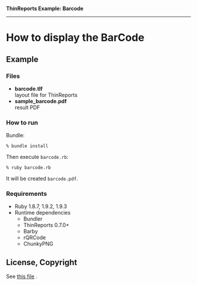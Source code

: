 **ThinReports Example: Barcode**

---

# How to display the BarCode

## Example

### Files

* **barcode.tlf**  
  layout file for ThinReports
* **sample_barcode.pdf**  
  result PDF

### How to run

Bundle:

    % bundle install

Then execute `barcode.rb`:

    % ruby barcode.rb

It will be created `barcode.pdf`.

### Requirements

* Ruby 1.8.7, 1.9.2, 1.9.3
* Runtime dependencies
  * Bundler
  * ThinReports 0.7.0+
  * Barby
  * rQRCode
  * ChunkyPNG

## License, Copyright

See [this file](https://github.com/thinreports/thinreports-examples/blob/master/README.md) .
